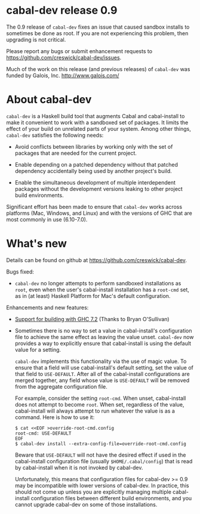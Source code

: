cabal-dev release 0.9
==================================================

The 0.9 release of `cabal-dev` fixes an issue that caused sandbox
installs to sometimes be done as root. If you are not experiencing
this problem, then upgrading is not critical.

Please report any bugs or submit enhancement requests to
<https://github.com/creswick/cabal-dev/issues>.

Much of the work on this release (and previous releases) of
`cabal-dev` was funded by Galois, Inc. <http://www.galois.com/>

About cabal-dev
==================================================

`cabal-dev` is a Haskell build tool that augments Cabal and
cabal-install to make it convenient to work with a sandboxed set of
packages. It limits the effect of your build on unrelated parts of
your system. Among other things, `cabal-dev` satisfies the following
needs:

*   Avoid conflicts between libraries by working only with the set of
    packages that are needed for the current project.

*   Enable depending on a patched dependency without that patched
    dependency accidentally being used by another project's build.

*   Enable the simultaneous development of multiple interdependent
    packages without the development versions leaking to other project
    build environments.

Significant effort has been made to ensure that `cabal-dev` works across
platforms (Mac, Windows, and Linux) and with the versions of GHC that
are most commonly in use (6.10-7.0).

What's new
==================================================

Details can be found on github at
<https://github.com/creswick/cabal-dev>.

Bugs fixed:

*   `cabal-dev` no longer attempts to perform sandboxed installations as
    `root`, even when the user's cabal-install installation has a
    `root-cmd` set, as in (at least) Haskell Platform for Mac's default
    configuration.

Enhancements and new features:

*   [Support for building with GHC 7.2](https://github.com/creswick/cabal-dev/pull/33)
    (Thanks to Bryan O'Sullivan)

*   Sometimes there is no way to set a value in cabal-install's
    configuration file to achieve the same effect as leaving the value
    unset. `cabal-dev` now provides a way to explicitly ensure that
    cabal-install is using the default value for a setting.

    `cabal-dev` implements this functionality via the use of magic
    value. To ensure that a field will use cabal-install's default
    setting, set the value of that field to `USE-DEFAULT`. After all of
    the cabal-install configurations are merged together, any field
    whose value is `USE-DEFAULT` will be removed from the aggregate
    configuration file.

    For example, consider the setting `root-cmd`. When unset,
    cabal-install does not attempt to become `root`. When set,
    regardless of the value, cabal-install will always attempt to run
    whatever the value is as a command. Here is how to use it:

        $ cat <<EOF >override-root-cmd.config
        root-cmd: USE-DEFAULT
        EOF
        $ cabal-dev install --extra-config-file=override-root-cmd.config

    Beware that `USE-DEFAULT` will not have the desired effect if used
    in the cabal-install configuration file (usually
    `$HOME/.cabal/config`) that is read by cabal-install when it is not
    invoked by cabal-dev.

    Unfortunately, this means that configuration files for cabal-dev >=
    0.9 may be incompatible with lower versions of cabal-dev. In
    practice, this should not come up unless you are explicitly managing
    multiple cabal-install configuration files between different build
    environments, and you cannot upgrade cabal-dev on some of those
    installations.
